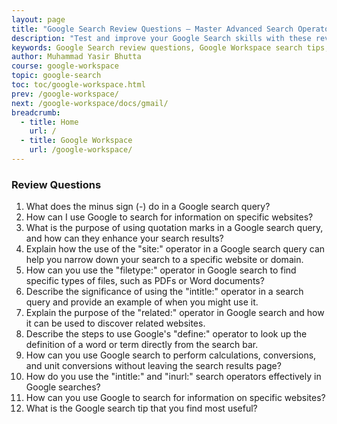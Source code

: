 ```yaml
---
layout: page
title: "Google Search Review Questions – Master Advanced Search Operators in Google Workspace"
description: "Test and improve your Google Search skills with these review questions focused on advanced search operators, tips, and best practices for Gmail, Drive, Docs, and more. Boost productivity and find information faster in Google Workspace. Perfect for students, professionals, and anyone looking to master Google Search."
keywords: Google Search review questions, Google Workspace search tips, advanced Google search operators, Gmail search tricks, Google Drive search, Docs search operators, Google productivity, Google Cloud search, find files faster, Workspace search guide, Google search best practices
author: Muhammad Yasir Bhutta
course: google-workspace
topic: google-search
toc: toc/google-workspace.html
prev: /google-workspace/
next: /google-workspace/docs/gmail/
breadcrumb:
  - title: Home
    url: /
  - title: Google Workspace
    url: /google-workspace/
---
```


### Review Questions

1. What does the minus sign (-) do in a Google search query?
2. How can I use Google to search for information on specific websites?
3. What is the purpose of using quotation marks in a Google search query, and how can they enhance your search results?
4. Explain how the use of the "site:" operator in a Google search query can help you narrow down your search to a specific website or domain.
5. How can you use the "filetype:" operator in Google search to find specific types of files, such as PDFs or Word documents?
6. Describe the significance of using the "intitle:" operator in a search query and provide an example of when you might use it.
7. Explain the purpose of the "related:" operator in Google search and how it can be used to discover related websites.
8. Describe the steps to use Google's "define:" operator to look up the definition of a word or term directly from the search bar.
9. How can you use Google search to perform calculations, conversions, and unit conversions without leaving the search results page?
10. How do you use the "intitle:" and "inurl:" search operators effectively in Google searches?
11. How can you use Google to search for information on specific websites?
12. What is the Google search tip that you find most useful?
